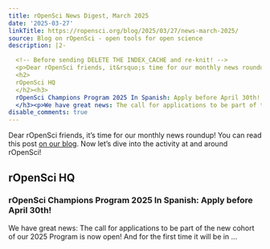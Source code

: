```yaml
---
title: rOpenSci News Digest, March 2025
date: '2025-03-27'
linkTitle: https://ropensci.org/blog/2025/03/27/news-march-2025/
source: Blog on rOpenSci - open tools for open science
description: |2-

  <!-- Before sending DELETE THE INDEX_CACHE and re-knit! -->
  <p>Dear rOpenSci friends, it&rsquo;s time for our monthly news roundup! <!-- blabla --> You can read this post <a href="https://ropensci.org/blog/2025/03/27/news-march-2025">on our blog</a>. Now let&rsquo;s dive into the activity at and around rOpenSci!</p>
  <h2>
  rOpenSci HQ
  </h2><h3>
  rOpenSci Champions Program 2025 In Spanish: Apply before April 30th!
  </h3><p>We have great news: The call for applications to be part of the new cohort of our 2025 Program is now open! And for the first time it will be in ...
disable_comments: true
---
```


<!-- Before sending DELETE THE INDEX_CACHE and re-knit! -->
<p>Dear rOpenSci friends, it&rsquo;s time for our monthly news roundup! <!-- blabla --> You can read this post <a href="https://ropensci.org/blog/2025/03/27/news-march-2025">on our blog</a>. Now let&rsquo;s dive into the activity at and around rOpenSci!</p>
<h2>
rOpenSci HQ
</h2><h3>
rOpenSci Champions Program 2025 In Spanish: Apply before April 30th!
</h3><p>We have great news: The call for applications to be part of the new cohort of our 2025 Program is now open! And for the first time it will be in ...